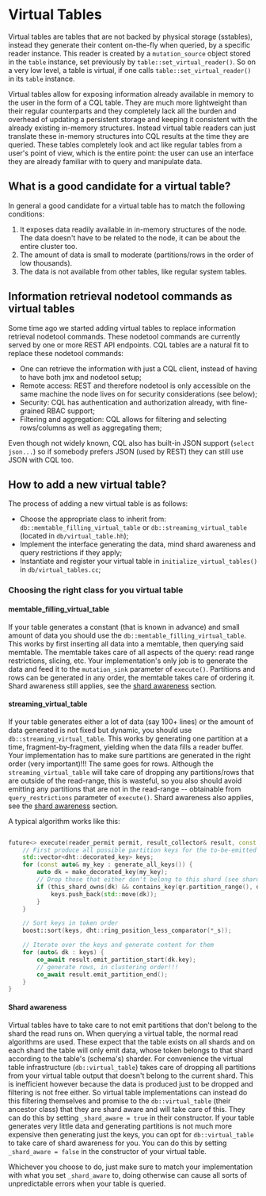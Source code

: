 # Virtual Tables

Virtual tables are tables that are not backed by physical storage (sstables), instead they generate their content on-the-fly when queried, by a specific reader instance.
This reader is created by a `mutation_source` object stored in the `table` instance, set previously by `table::set_virtual_reader()`.
So on a very low level, a table is virtual, if one calls `table::set_virtual_reader()` in its `table` instance.

Virtual tables allow for exposing information already available in memory to the user in the form of a CQL table.
They are much more lightweight than their regular counterparts and they completely lack all the burden and overhead of updating a persistent storage and keeping it consistent with the already existing in-memory structures.
Instead virtual table readers can just translate these in-memory structures into CQL results at the time they are queried.
These tables completely look and act like regular tables from a user's point of view, which is the entire point: the user can use an interface they are already familiar with to query and manipulate data.


## What is a good candidate for a virtual table?

In general a good candidate for a virtual table has to match the following conditions:
1) It exposes data readily available in in-memory structures of the node. The data doesn't have to be related to the node, it can be about the entire cluster too.
2) The amount of data is small to moderate (partitions/rows in the order of low thousands).
3) The data is not available from other tables, like regular system tables.


## Information retrieval nodetool commands as virtual tables

Some time ago we started adding virtual tables to replace information retrieval nodetool commands.
These nodetool commands are currently served by one or more REST API endpoints.
CQL tables are a natural fit to replace these nodetool commands:
* One can retrieve the information with just a CQL client, instead of having to have both jmx and nodetool setup;
* Remote access: REST and therefore nodetool is only accessible on the same machine the node lives on for security considerations (see below);
* Security: CQL has authentication and authorization already, with fine-grained RBAC support;
* Filtering and aggregation: CQL allows for filtering and selecting rows/columns as well as aggregating them;

Even though not widely known, CQL also has built-in JSON support (`select json...`) so if somebody prefers JSON (used by REST) they can still use JSON with CQL too.

## How to add a new virtual table?

The process of adding a new virtual table is as follows:
* Choose the appropriate class to inherit from: `db::memtable_filling_virtual_table` or `db::streaming_virtual_table` (located in `db/virtual_table.hh`);
* Implement the interface generating the data, mind shard awareness and query restrictions if they apply;
* Instantiate and register your virtual table in `initialize_virtual_tables()` in `db/virtual_tables.cc`;

### Choosing the right class for you virtual table

#### memtable_filling_virtual_table

If your table generates a constant (that is known in advance) and small amount of data you should use the `db::memtable_filling_virtual_table`.
This works by first inserting all data into a memtable, then querying said memtable. The memtable takes care of all aspects of the query: read range restrictions, slicing, etc.
Your implementation's only job is to generate the data and feed it to the `mutation_sink` parameter of `execute()`.
Partitions and rows can be generated in any order, the memtable takes care of ordering it.
Shard awareness still applies, see the [shard awareness](#shard-awareness) section.

#### streaming_virtual_table

If your table generates either a lot of data (say 100+ lines) or the amount of data generated is not fixed but dynamic, you should use `db::streaming_virtual_table`.
This works by generating one partition at a time, fragment-by-fragment, yielding when the data fills a reader buffer.
Your implementation has to make sure partitions are generated in the right order (very important)!!! The same goes for rows.
Although the `streaming_virtual_table` will take care of dropping any partitions/rows that are outside of the read-range, this is wasteful, so you also should avoid emitting any partitions that are not in the read-range -- obtainable from `query_restrictions` parameter of `execute()`.
Shard awareness also applies, see the [shard awareness](#shard-awareness) section.

A typical algorithm works like this:
```c++

future<> execute(reader_permit permit, result_collector& result, const query_restrictions& qr) override {
    // First produce all possible partition keys for the to-be-emitted data
    std::vector<dht::decorated_key> keys;
    for (const auto& my_key : generate_all_keys()) {
        auto dk = make_decorated_key(my_key);
        // Drop those that either don't belong to this shard (see shard awareness) or are outside the read range (not a must but nice-to-do)
        if (this_shard_owns(dk) && contains_key(qr.partition_range(), dk)) {
            keys.push_back(std::move(dk));
        }
    }

    // Sort keys in token order
    boost::sort(keys, dht::ring_position_less_comparator(*_s));

    // Iterate over the keys and generate content for them
    for (auto& dk : keys) {
        co_await result.emit_partition_start(dk.key);
        // generate rows, in clustering order!!!
        co_await result.emit_partition_end();
    }
}
```

#### Shard awareness

Virtual tables have to take care to not emit partitions that don't belong to the shard the read runs on.
When querying a virtual table, the normal read algorithms are used.
These expect that the table exists on all shards and on each shard the table will only emit data, whose token belongs to that shard according to the table's (schema's) sharder.
For convenience the virtual table infrastructure (`db::virtual_table`) takes care of dropping all partitions from your virtual table output that doesn't belong to the current shard.
This is inefficient however because the data is produced just to be dropped and filtering is not free either.
So virtual table implementations can instead do this filtering themselves and promise to the `db::virtual_table` (their ancestor class) that they are shard aware and will take care of this.
They can do this by setting `_shard_aware = true` in their constructor.
If your table generates very little data and generating partitions is not much more expensive then generating just the keys, you can opt for `db::virtual_table` to take care of shard awareness for you.
You can do this by setting `_shard_aware = false` in the constructor of your virtual table.

Whichever you choose to do, just make sure to match your implementation with what you set `_shard_aware` to, doing otherwise can cause all sorts of unpredictable errors when your table is queried.
